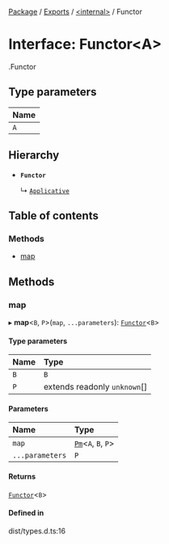 [Package](../README.md) / [Exports](../modules.md) / [<internal\>](../modules/internal_.md) / Functor

# Interface: Functor<A\>

[<internal>](../modules/internal_.md).Functor

## Type parameters

| Name |
| :------ |
| `A` |

## Hierarchy

- **`Functor`**

  ↳ [`Applicative`](internal_.Applicative.md)

## Table of contents

### Methods

- [map](internal_.Functor.md#map)

## Methods

### map

▸ **map**<`B`, `P`\>(`map`, `...parameters`): [`Functor`](internal_.Functor.md)<`B`\>

#### Type parameters

| Name | Type |
| :------ | :------ |
| `B` | `B` |
| `P` | extends readonly `unknown`[] |

#### Parameters

| Name | Type |
| :------ | :------ |
| `map` | [`Pm`](../modules/internal_.md#pm)<`A`, `B`, `P`\> |
| `...parameters` | `P` |

#### Returns

[`Functor`](internal_.Functor.md)<`B`\>

#### Defined in

dist/types.d.ts:16
